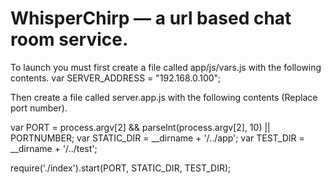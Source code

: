 # WhisperChirp — a url based chat room service.
To launch you must first create a file called app/js/vars.js with the following contents.
var SERVER_ADDRESS = "192.168.0.100";

Then create a file called server.app.js with the following contents (Replace port number).

var PORT = process.argv[2] && parseInt(process.argv[2], 10) || PORTNUMBER; 
var STATIC_DIR = __dirname + '/../app'; 
var TEST_DIR = __dirname + '/../test'; 
 
 require('./index').start(PORT, STATIC_DIR, TEST_DIR);
